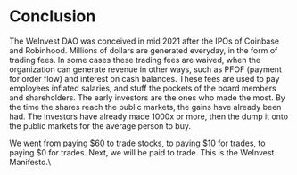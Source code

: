 # Conclusion

The WeInvest DAO was conceived in mid 2021 after the IPOs of Coinbase and Robinhood. Millions of dollars are generated everyday, in the form of trading fees. In some cases these trading fees are waived, when the organization can generate revenue in other ways, such as PFOF (payment for order flow) and interest on cash balances. These fees are used to pay employees inflated salaries, and stuff the pockets of the board members and shareholders. The early investors are the ones who made the most. By the time the shares reach the public markets, the gains have already been had. The investors have already made 1000x or more, then the dump it onto the public markets for the average person to buy.

We went from paying $60 to trade stocks, to paying $10 for trades, to paying $0 for trades. Next, we will be paid to trade. This is the WeInvest Manifesto.\

